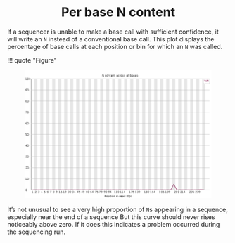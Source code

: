 <h1 align="center">
<b>Per base N content</b>
</h1>

If a sequencer is unable to make a base call with sufficient confidence, it will write an `N` instead of a conventional base call.
This plot displays the percentage of base calls at each position or bin for which an `N` was called.

!!! quote "Figure"
    <figure markdown>
    ![](img/per-base-n.png)
    </figure>

It’s not unusual to see a very high proportion of `N`s appearing in a sequence, especially near the end of a sequence
But this curve should never rises noticeably above zero.
If it does this indicates a problem occurred during the sequencing run.
